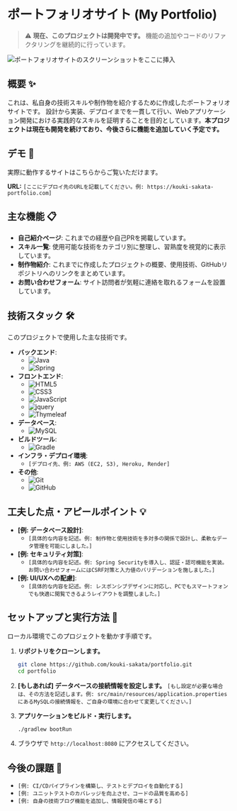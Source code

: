 # ポートフォリオサイト (My Portfolio)

> ⚠️ **現在、このプロジェクトは開発中です。** 機能の追加やコードのリファクタリングを継続的に行っています。

![ポートフォリオサイトのスクリーンショットをここに挿入](ここに画像のURLやパスを記載)

## 概要 ✨

これは、私自身の技術スキルや制作物を紹介するために作成したポートフォリオサイトです。
設計から実装、デプロイまでを一貫して行い、Webアプリケーション開発における実践的なスキルを証明することを目的としています。**本プロジェクトは現在も開発を続けており、今後さらに機能を追加していく予定です。**

## デモ 🚀

実際に動作するサイトはこちらからご覧いただけます。

**URL:** `[ここにデプロイ先のURLを記載してください。例: https://kouki-sakata-portfolio.com]`

## 主な機能 📋

*   **自己紹介ページ**: これまでの経歴や自己PRを掲載しています。
*   **スキル一覧**: 使用可能な技術をカテゴリ別に整理し、習熟度を視覚的に表示しています。
*   **制作物紹介**: これまでに作成したプロジェクトの概要、使用技術、GitHubリポジトリへのリンクをまとめています。
*   **お問い合わせフォーム**: サイト訪問者が気軽に連絡を取れるフォームを設置しています。

## 技術スタック 🛠️

このプロジェクトで使用した主な技術です。

*   **バックエンド**:
    *   ![Java](https://img.shields.io/badge/Java-ED8B00?style=for-the-badge&logo=java&logoColor=white)
    *   ![Spring](https://img.shields.io/badge/Spring-6DB33F?style=for-the-badge&logo=spring&logoColor=white)
*   **フロントエンド**:
    *   ![HTML5](https://img.shields.io/badge/HTML5-E34F26?style=for-the-badge&logo=html5&logoColor=white)
    *   ![CSS3](https://img.shields.io/badge/CSS3-1572B6?style=for-the-badge&logo=css3&logoColor=white)
    *   ![JavaScript](https://img.shields.io/badge/JavaScript-F7DF1E?style=for-the-badge&logo=javascript&logoColor=black)
    *   ![jquery](https://img.shields.io/badge/jQuery-0769AD?style=for-the-badge&logo=jquery&logoColor=white)
    *   ![Thymeleaf](https://img.shields.io/badge/Thymeleaf-005F0F?style=for-the-badge&logo=Thymeleaf&logoColor=white)
*   **データベース**:
    *   ![MySQL](https://img.shields.io/badge/MySQL-4479A1?style=for-the-badge&logo=mysql&logoColor=white)
*   **ビルドツール**:
    *   ![Gradle](https://img.shields.io/badge/Gradle-02303A?style=for-the-badge&logo=gradle&logoColor=white)
*   **インフラ・デプロイ環境**:
    *   `[デプロイ先、例: AWS (EC2, S3), Heroku, Render]`
*   **その他**:
    *   ![Git](https://img.shields.io/badge/Git-F05032?style=for-the-badge&logo=git&logoColor=white)
    *   ![GitHub](https://img.shields.io/badge/GitHub-181717?style=for-the-badge&logo=github&logoColor=white)

## 工夫した点・アピールポイント 💡

*   **[例: データベース設計]**:
    *   `[具体的な内容を記述。例: 制作物と使用技術を多対多の関係で設計し、柔軟なデータ管理を可能にしました。]`
*   **[例: セキュリティ対策]**:
    *   `[具体的な内容を記述。例: Spring Securityを導入し、認証・認可機能を実装。お問い合わせフォームにはCSRF対策と入力値のバリデーションを施しました。]`
*   **[例: UI/UXへの配慮]**:
    *   `[具体的な内容を記述。例: レスポンシブデザインに対応し、PCでもスマートフォンでも快適に閲覧できるようレイアウトを調整しました。]`

## セットアップと実行方法 🏁

ローカル環境でこのプロジェクトを動かす手順です。

1.  **リポジトリをクローンします。**
    ```bash
    git clone https://github.com/kouki-sakata/portfolio.git
    cd portfolio
    ```

2.  **[もしあれば] データベースの接続情報を設定します。**
    `[もし設定が必要な場合は、その方法を記述します。例: src/main/resources/application.properties にあるMySQLの接続情報を、ご自身の環境に合わせて変更してください。]`

3.  **アプリケーションをビルド・実行します。**
    ```bash
    ./gradlew bootRun
    ```

4.  ブラウザで `http://localhost:8080` にアクセスしてください。

## 今後の課題 📝

*   `[例: CI/CDパイプラインを構築し、テストとデプロイを自動化する]`
*   `[例: ユニットテストのカバレッジを向上させ、コードの品質を高める]`
*   `[例: 自身の技術ブログ機能を追加し、情報発信の場とする]`
